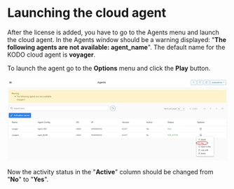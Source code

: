 # Launching the cloud agent

After the license is added, you have to go to the Agents menu and launch the cloud agent.  In the Agents window should be a warning displayed: "**The following agents are not available: agent\_name**". The default name for the KODO cloud agent is **voyager**.

To launch the agent go to the **Options** menu and click the **Play** button.

![](../.gitbook/assets/agent-01.png)

Now the activity status in the "**Active**" column should be changed from "**No**" to "**Yes**". 

